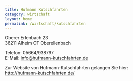 ```yaml
---
title: Hufmann Kutschfahrten
category: wirtschaft
layout: home
permalink: /wirtschaft/kutschfahrten
---
```


Oberer Erlenbach 23  
36211 Alheim OT Oberellenbach  

Telefon: 05664/938797  
E-Mail: info@hufmann-kutschfahrten.de  

Zur Website von Hufmann-Kutschfahrten gelangen Sie hier:  
<http://hufmann-kutschfahrten.de/>